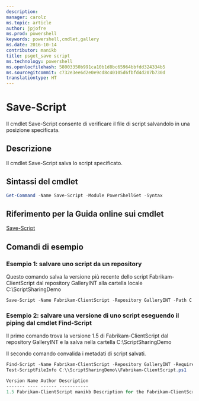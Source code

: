 ```yaml
---
description: 
manager: carolz
ms.topic: article
author: jpjofre
ms.prod: powershell
keywords: powershell,cmdlet,gallery
ms.date: 2016-10-14
contributor: manikb
title: psget_save script
ms.technology: powershell
ms.openlocfilehash: 58003350b991ca10b1d8bc65964bbfdd324334b5
ms.sourcegitcommit: c732e3ee6d2e0e9cd8c40105d6fbfd4d207b730d
translationtype: HT
---
```

# <a name="save-script"></a>Save-Script

Il cmdlet Save-Script consente di verificare il file di script salvandolo in una posizione specificata.

## <a name="description"></a>Descrizione

Il cmdlet Save-Script salva lo script specificato.

## <a name="cmdlet-syntax"></a>Sintassi del cmdlet

```powershell
Get-Command -Name Save-Script -Module PowerShellGet -Syntax
```
## <a name="cmdlet-online-help-reference"></a>Riferimento per la Guida online sui cmdlet

[Save-Script](http://go.microsoft.com/fwlink/?LinkId=619786)

## <a name="example-commands"></a>Comandi di esempio

### <a name="example-1-save-a-script-from-a-repository"></a>Esempio 1: salvare uno script da un repository
Questo comando salva la versione più recente dello script Fabrikam-ClientScript dal repository GalleryINT alla cartella locale C:\ScriptSharingDemo

```powershell
Save-Script -Name Fabrikam-ClientScript -Repository GalleryINT -Path C:\ScriptSharingDemo
```

### <a name="example-2-save-a-version-of-a-script-by-piping-from-the-find-script-cmdlet"></a>Esempio 2: salvare una versione di uno script eseguendo il piping dal cmdlet Find-Script

Il primo comando trova la versione 1.5 di Fabrikam-ClientScript dal repository GalleryINT e la salva nella cartella C:\ScriptSharingDemo

Il secondo comando convalida i metadati di script salvati.

```powershell
Find-Script -Name Fabrikam-ClientScript -Repository GalleryINT -RequiredVersion 1.5 | Save-Script -Path C:\\ScriptSharingDemo
Test-ScriptFileInfo C:\\ScriptSharingDemo\\Fabrikam-ClientScript.ps1

Version Name Author Description
------- ---- ------ -----------
1.5 Fabrikam-ClientScript manikb Description for the Fabrikam-ClientScript script
```

